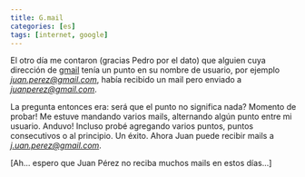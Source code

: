 ```yaml
---
title: G.mail
categories: [es]
tags: [internet, google]
---
```

El otro día me contaron (gracias Pedro por el dato) que alguien cuya dirección de <a href="http://www.gmail.com" title="Gmail" target="_blank">gmail</a> tenía un punto en su nombre de usuario, por ejemplo *juan.perez@gmail.com*, había recibido un mail pero enviado a *juanperez@gmail.com*.

La pregunta entonces era: será que el punto no significa nada? Momento de probar! Me estuve mandando varios mails, alternando algún punto entre mi usuario. Anduvo! Incluso probé agregando varios puntos, puntos consecutivos o al principio. Un éxito. Ahora Juan puede recibir mails a *j.uan.perez@gmail.com*.

[Ah... espero que Juan Pérez no reciba muchos mails en estos días...]